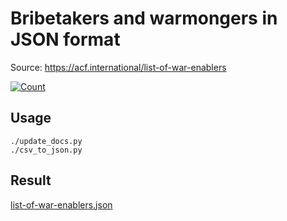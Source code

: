 # Bribetakers and warmongers in JSON format

Source: https://acf.international/list-of-war-enablers

[![Count](https://img.shields.io/badge/count-7582-red)](https://acf.international/list-of-war-enablers)

## Usage

```
./update_docs.py
./csv_to_json.py
```

## Result

[list-of-war-enablers.json](https://raw.githubusercontent.com/sirekanian/list-of-war-enablers/master/list-of-war-enablers.json)
